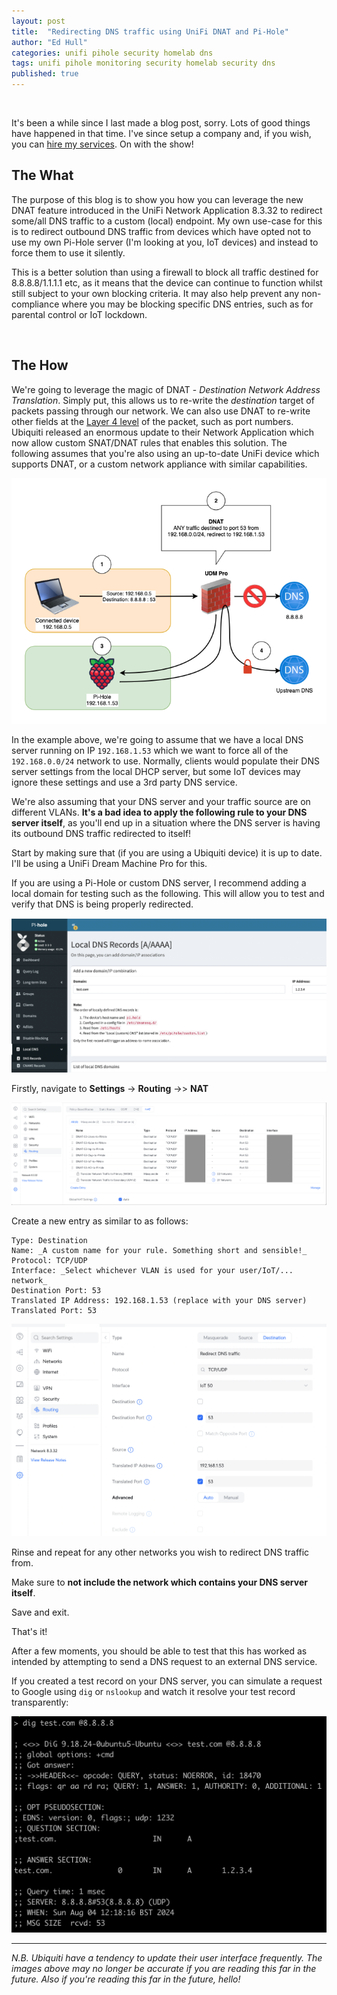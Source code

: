 ```yaml
---
layout: post
title:  "Redirecting DNS traffic using UniFi DNAT and Pi-Hole"
author: "Ed Hull"
categories: unifi pihole security homelab dns
tags: unifi pihole monitoring security homelab security dns
published: true
---
```

<br/>

It's been a while since I last made a blog post, sorry. Lots of good things have happened in that time. I've since setup a company and, if you wish, you can [hire my services](https://www.zeyix.co.uk/contact). On with the show!
<br />

## The What

The purpose of this blog is to show you how you can leverage the new DNAT feature introduced in the UniFi Network Application 8.3.32 to redirect some/all DNS traffic to a custom (local) endpoint. My own use-case for this is to redirect outbound DNS traffic from devices which have opted not to use my own Pi-Hole server (I'm looking at you, IoT devices) and instead to force them to use it silently. 

This is a better solution than using a firewall to block all traffic destined for 8.8.8.8/1.1.1.1 etc, as it means that the device can continue to function whilst still subject to your own blocking criteria. It may also help prevent any non-compliance where you may be blocking specific DNS entries, such as for parental control or IoT lockdown.

<br />

## The How

We're going to leverage the magic of DNAT - _Destination Network Address Translation_. Simply put, this allows us to re-write the _destination_ target of packets passing through our network. We can also use DNAT to re-write other fields at the [Layer 4 level](https://en.wikipedia.org/wiki/OSI_model) of the packet, such as port numbers. Ubiquiti released an enormous update to their Network Application which now allow custom SNAT/DNAT rules that enables this solution. The following assumes that you're also using an up-to-date UniFi device which supports DNAT, or a custom network appliance with similar capabilities.

![dnat-1](/images/blog/dnat1.png)

In the example above, we're going to assume that we have a local DNS server running on IP `192.168.1.53` which we want to force all of the `192.168.0.0/24` network to use. Normally, clients would populate their DNS server settings from the local DHCP server, but some IoT devices may ignore these settings and use a 3rd party DNS service. 

We're also assuming that your DNS server and your traffic source are on different VLANs. **It's a bad idea to apply the following rule to your DNS server itself**, as you'll end up in a situation where the DNS server is having its outbound DNS traffic redirected to itself!

Start by making sure that (if you are using a Ubiquiti device) it is up to date. I'll be using a UniFi Dream Machine Pro for this. 

If you are using a Pi-Hole or custom DNS server, I recommend adding a local domain for testing such as the following. This will allow you to test and verify that DNS is being properly redirected.

![dnat-3](/images/blog/dnat3.png)

Firstly, navigate to **Settings** -> **Routing**  ->> **NAT**

![dnat-2](/images/blog/dnat2.png)

Create a new entry as similar to as follows:

```
Type: Destination
Name: _A custom name for your rule. Something short and sensible!_
Protocol: TCP/UDP
Interface: _Select whichever VLAN is used for your user/IoT/... network_
Destination Port: 53
Translated IP Address: 192.168.1.53 (replace with your DNS server)
Translated Port: 53
```

![dnat-4](/images/blog/dnat4.png)

Rinse and repeat for any other networks you wish to redirect DNS traffic from. 

Make sure to **not include the network which contains your DNS server itself**. 

Save and exit.

That's it! 

After a few moments, you should be able to test that this has worked as intended by attempting to send a DNS request to an external DNS service.

If you created a test record on your DNS server, you can simulate a request to Google using `dig` or `nslookup` and watch it resolve your test record transparently:

![dnat-5](/images/blog/dnat5.png)

---
_N.B. Ubiquiti have a tendency to update their user interface frequently. The images above may no longer be accurate if you are reading this far in the future. Also if you're reading this far in the future, hello!_